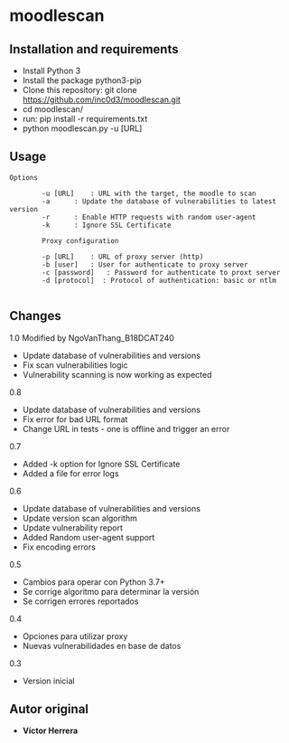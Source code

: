 # moodlescan
## Installation and requirements

- Install Python 3
- Install the package python3-pip
- Clone this repository: git clone https://github.com/inc0d3/moodlescan.git
- cd moodlescan/
- run: pip install -r requirements.txt
- python moodlescan.py -u [URL]

## Usage
```
Options

		-u [URL] 	: URL with the target, the moodle to scan
		-a 		: Update the database of vulnerabilities to latest version
		-r 		: Enable HTTP requests with random user-agent
		-k 		: Ignore SSL Certificate

		Proxy configuration

		-p [URL]	: URL of proxy server (http)
		-b [user]	: User for authenticate to proxy server
		-c [password]	: Password for authenticate to proxt server
		-d [protocol]  : Protocol of authentication: basic or ntlm


```
## Changes

1.0 Modified by NgoVanThang_B18DCAT240
- Update database of vulnerabilities and versions
- Fix scan vulnerabilities logic
- Vulnerability scanning is now working as expected

0.8

- Update database of vulnerabilities and versions
- Fix error for bad URL format
- Change URL in tests - one is offline and trigger an error

0.7

- Added -k option for Ignore SSL Certificate
- Added a file for error logs

0.6

- Update database of vulnerabilities and versions
- Update version scan algorithm
- Update vulnerability report
- Added Random user-agent support
- Fix encoding errors

0.5

- Cambios para operar con Python 3.7+
- Se corrige algoritmo para determinar la versión
- Se corrigen errores reportados

0.4

- Opciones para utilizar proxy
- Nuevas vulnerabilidades en base de datos

0.3

- Version inicial

## Autor original

* **Víctor Herrera** 
